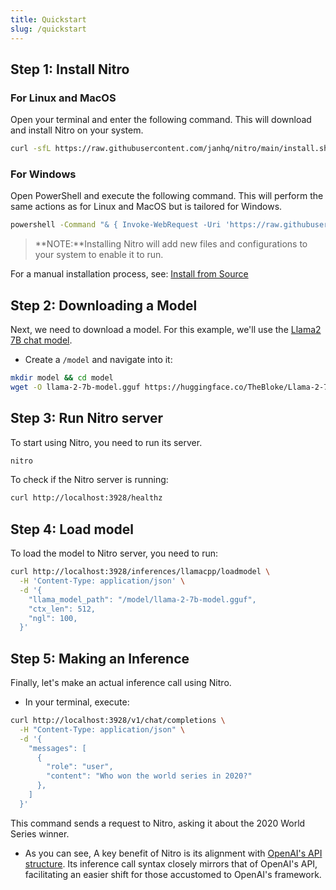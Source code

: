 ```yaml
---
title: Quickstart
slug: /quickstart
---
```


## Step 1: Install Nitro

### For Linux and MacOS

Open your terminal and enter the following command. This will download and install Nitro on your system.
  ```bash
  curl -sfL https://raw.githubusercontent.com/janhq/nitro/main/install.sh | sudo /bin/bash -
  ```

### For Windows

Open PowerShell and execute the following command. This will perform the same actions as for Linux and MacOS but is tailored for Windows.
  ```bash
  powershell -Command "& { Invoke-WebRequest -Uri 'https://raw.githubusercontent.com/janhq/nitro/main/install.bat' -OutFile 'install.bat'; .\install.bat; Remove-Item -Path 'install.bat' }"
  ```

> **NOTE:**Installing Nitro will add new files and configurations to your system to enable it to run.

For a manual installation process, see: [Install from Source](install.md)

## Step 2: Downloading a Model

Next, we need to download a model. For this example, we'll use the [Llama2 7B chat model](https://huggingface.co/TheBloke/Llama-2-7B-Chat-GGUF/tree/main).

- Create a `/model` and navigate into it:

```bash
mkdir model && cd model
wget -O llama-2-7b-model.gguf https://huggingface.co/TheBloke/Llama-2-7B-Chat-GGUF/resolve/main/llama-2-7b-chat.Q5_K_M.gguf?download=true
```

## Step 3: Run Nitro server

To start using Nitro, you need to run its server.

```bash title="Run Nitro server"
nitro
```

To check if the Nitro server is running:

```bash title="Nitro Health Status"
curl http://localhost:3928/healthz
```

## Step 4: Load model

To load the model to Nitro server, you need to run:

```bash title="Load model"
curl http://localhost:3928/inferences/llamacpp/loadmodel \
  -H 'Content-Type: application/json' \
  -d '{
    "llama_model_path": "/model/llama-2-7b-model.gguf",
    "ctx_len": 512,
    "ngl": 100,
  }'
```

## Step 5: Making an Inference

Finally, let's make an actual inference call using Nitro.

- In your terminal, execute:

```bash title="Nitro Inference"
curl http://localhost:3928/v1/chat/completions \
  -H "Content-Type: application/json" \
  -d '{
    "messages": [
      {
        "role": "user",
        "content": "Who won the world series in 2020?"
      },
    ]
  }'
```

This command sends a request to Nitro, asking it about the 2020 World Series winner.

- As you can see, A key benefit of Nitro is its alignment with [OpenAI's API structure](https://platform.openai.com/docs/guides/text-generation?lang=curl). Its inference call syntax closely mirrors that of OpenAI's API, facilitating an easier shift for those accustomed to OpenAI's framework.
